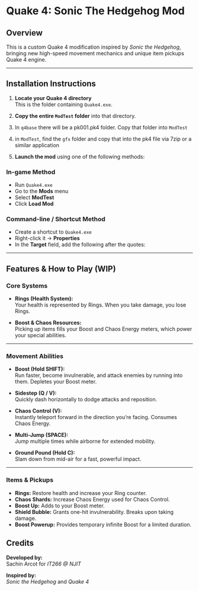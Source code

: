 # Quake 4: Sonic The Hedgehog Mod

## Overview
This is a custom Quake 4 modification inspired by *Sonic the Hedgehog*, bringing new high-speed movement mechanics and unique item pickups Quake 4 engine.


---

## Installation Instructions

1. **Locate your Quake 4 directory**  
   This is the folder containing `Quake4.exe`.

2. **Copy the entire `ModTest` folder** into that directory.

3. In `q4base` there will be a pk001.pk4 folder. Copy that folder into `ModTest`
  
5. in `ModTest`, find the `gfx` folder and copy that into the pk4 file via 7zip or a similar application

6. **Launch the mod** using one of the following methods:

### In-game Method
- Run `Quake4.exe`
- Go to the **Mods** menu
- Select **ModTest**
- Click **Load Mod**

### Command-line / Shortcut Method
- Create a shortcut to `Quake4.exe`
- Right-click it → **Properties**
- In the **Target** field, add the following after the quotes:


---

## Features & How to Play (WIP)

### Core Systems

- **Rings (Health System):**  
Your health is represented by Rings. When you take damage, you lose Rings.

- **Boost & Chaos Resources:**  
Picking up items fills your Boost and Chaos Energy meters, which power your special abilities.

---

### Movement Abilities

- **Boost (Hold SHIFT):**  
Run faster, become invulnerable, and attack enemies by running into them. Depletes your Boost meter.

- **Sidestep (Q / V):**  
Quickly dash horizontally to dodge attacks and reposition.

- **Chaos Control (V):**  
Instantly teleport forward in the direction you’re facing. Consumes Chaos Energy.

- **Multi-Jump (SPACE):**  
Jump multiple times while airborne for extended mobility.

- **Ground Pound (Hold C):**  
Slam down from mid-air for a fast, powerful impact.

---

### Items & Pickups

- **Rings:** Restore health and increase your Ring counter.  
- **Chaos Shards:** Increase Chaos Energy used for Chaos Control.  
- **Boost Up:** Adds to your Boost meter.  
- **Shield Bubble:** Grants one-hit invulnerability. Breaks upon taking damage.  
- **Boost Powerup:** Provides temporary infinite Boost for a limited duration.



## Credits

**Developed by:**  
Sachin Arcot for *IT266 @ NJIT*

**Inspired by:**  
*Sonic the Hedgehog* and *Quake 4*
